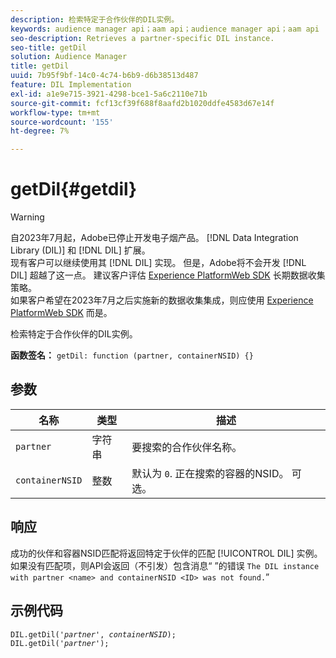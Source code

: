 ```yaml
---
description: 检索特定于合作伙伴的DIL实例。
keywords: audience manager api；aam api；audience manager api；aam api
seo-description: Retrieves a partner-specific DIL instance.
seo-title: getDil
solution: Audience Manager
title: getDil
uuid: 7b95f9bf-14c0-4c74-b6b9-d6b38513d487
feature: DIL Implementation
exl-id: a1e9e715-3921-4298-bce1-5a6c2110e71b
source-git-commit: fcf13cf39f688f8aafd2b1020ddfe4583d67e14f
workflow-type: tm+mt
source-wordcount: '155'
ht-degree: 7%

---
```


# getDil{#getdil}

>[!WARNING]
>
>自2023年7月起，Adobe已停止开发电子烟产品。 [!DNL Data Integration Library (DIL)] 和 [!DNL DIL] 扩展。
><br>
>现有客户可以继续使用其 [!DNL DIL] 实现。 但是，Adobe将不会开发 [!DNL DIL] 超越了这一点。 建议客户评估 [Experience PlatformWeb SDK](https://experienceleague.adobe.com/docs/experience-platform/edge/home.html?lang=en) 长期数据收集策略。
><br>
>如果客户希望在2023年7月之后实施新的数据收集集成，则应使用 [Experience PlatformWeb SDK](https://experienceleague.adobe.com/docs/experience-platform/edge/home.html?lang=en) 而是。

检索特定于合作伙伴的DIL实例。

**函数签名：** `getDil: function (partner, containerNSID) {}`

<!-- r_dil_get_dil.xml -->

## 参数

| 名称 | 类型 | 描述 |
|---|---|---|
| `partner` | 字符串 | 要搜索的合作伙伴名称。 |
| `containerNSID` | 整数 | 默认为 `0`. 正在搜索的容器的NSID。 可选。 |

## 响应

成功的伙伴和容器NSID匹配将返回特定于伙伴的匹配 [!UICONTROL DIL] 实例。 如果没有匹配项，则API会返回（不引发）包含消息“ ”的错误 `The DIL instance with partner <name> and containerNSID <ID> was not found.`”

## 示例代码

<pre class="java"><code>DIL.getDil('<i>partner</i>', <i>containerNSID</i>); 
DIL.getDil('<i>partner</i>');</code></pre>
